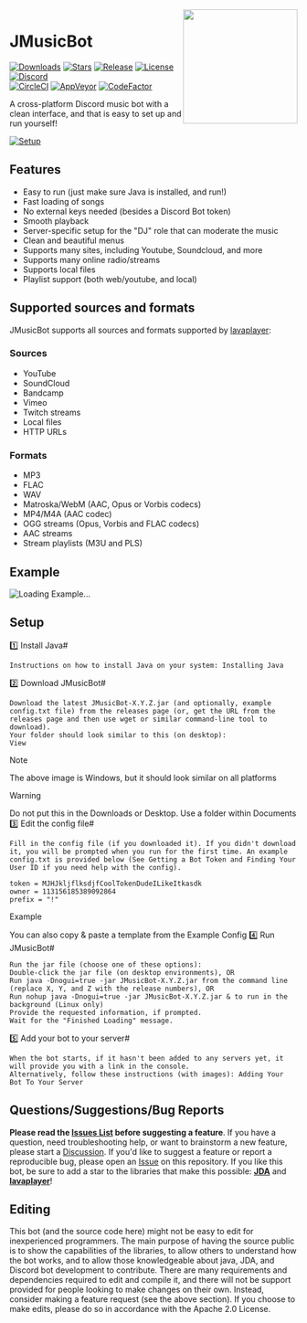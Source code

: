 <img align="right" src="https://i.imgur.com/zrE80HY.png" height="200" width="200">

# JMusicBot

[![Downloads](https://img.shields.io/github/downloads/1stminhcar/MusicBot/total.svg)](https://github.com/1stminhcar/MusicBot/releases/latest)
[![Stars](https://img.shields.io/github/stars/1stminhcar/MusicBot.svg)](https://github.com/1stminhcar/MusicBot/stargazers)
[![Release](https://img.shields.io/github/release/1stminhcar/MusicBot.svg)](https://github.com/1stminhcar/MusicBot/releases/latest)
[![License](https://img.shields.io/github/license/1stminhcar/MusicBot.svg)](https://github.com/1stminhcar/MusicBot/blob/master/LICENSE)
[![Discord](https://discordapp.com/api/guilds/147698382092238848/widget.png)](https://discord.gg/0p9LSGoRLu6Pet0k)<br>
[![CircleCI](https://img.shields.io/circleci/project/github/1stminhcar/MusicBot/master.svg)](https://circleci.com/gh/1stminhcar/MusicBot)
[![AppVeyor](https://ci.appveyor.com/api/projects/status/gdu6nyte5psj6xfk/branch/master?svg=true)](https://ci.appveyor.com/project/jagrosh/musicbot/branch/master)
[![CodeFactor](https://www.codefactor.io/repository/github/jagrosh/musicbot/badge)](https://www.codefactor.io/repository/github/jagrosh/musicbot)

A cross-platform Discord music bot with a clean interface, and that is easy to set up and run yourself!

[![Setup](http://i.imgur.com/VvXYp5j.png)](https://jmusicbot.com/setup)

## Features
  * Easy to run (just make sure Java is installed, and run!)
  * Fast loading of songs
  * No external keys needed (besides a Discord Bot token)
  * Smooth playback
  * Server-specific setup for the "DJ" role that can moderate the music
  * Clean and beautiful menus
  * Supports many sites, including Youtube, Soundcloud, and more
  * Supports many online radio/streams
  * Supports local files
  * Playlist support (both web/youtube, and local)

## Supported sources and formats
JMusicBot supports all sources and formats supported by [lavaplayer](https://github.com/sedmelluq/lavaplayer#supported-formats):
### Sources
  * YouTube
  * SoundCloud
  * Bandcamp
  * Vimeo
  * Twitch streams
  * Local files
  * HTTP URLs
### Formats
  * MP3
  * FLAC
  * WAV
  * Matroska/WebM (AAC, Opus or Vorbis codecs)
  * MP4/M4A (AAC codec)
  * OGG streams (Opus, Vorbis and FLAC codecs)
  * AAC streams
  * Stream playlists (M3U and PLS)

## Example
![Loading Example...](https://i.imgur.com/kVtTKvS.gif)

## Setup
1️⃣ Install Java#

    Instructions on how to install Java on your system: Installing Java

2️⃣ Download JMusicBot#

    Download the latest JMusicBot-X.Y.Z.jar (and optionally, example config.txt file) from the releases page (or, get the URL from the releases page and then use wget or similar command-line tool to download).
    Your folder should look similar to this (on desktop):
    View

Note

The above image is Windows, but it should look similar on all platforms

Warning

Do not put this in the Downloads or Desktop. Use a folder within Documents
3️⃣ Edit the config file#

    Fill in the config file (if you downloaded it). If you didn't download it, you will be prompted when you run for the first time. An example config.txt is provided below (See Getting a Bot Token and Finding Your User ID if you need help with the config).

    token = MJHJkljflksdjfCoolTokenDudeILikeItkasdk
    owner = 113156185389092864
    prefix = "!"

Example

You can also copy & paste a template from the Example Config
4️⃣ Run JMusicBot#

    Run the jar file (choose one of these options):
    Double-click the jar file (on desktop environments), OR
    Run java -Dnogui=true -jar JMusicBot-X.Y.Z.jar from the command line (replace X, Y, and Z with the release numbers), OR
    Run nohup java -Dnogui=true -jar JMusicBot-X.Y.Z.jar & to run in the background (Linux only)
    Provide the requested information, if prompted.
    Wait for the "Finished Loading" message.

5️⃣ Add your bot to your server#

    When the bot starts, if it hasn't been added to any servers yet, it will provide you with a link in the console.
    Alternatively, follow these instructions (with images): Adding Your Bot To Your Server


## Questions/Suggestions/Bug Reports
**Please read the [Issues List](https://github.com/1stminhcar/MusicBot/issues) before suggesting a feature**. If you have a question, need troubleshooting help, or want to brainstorm a new feature, please start a [Discussion](https://github.com/1stminhcar/MusicBot/discussions). If you'd like to suggest a feature or report a reproducible bug, please open an [Issue](https://github.com/1stminhcar/MusicBot/issues) on this repository. If you like this bot, be sure to add a star to the libraries that make this possible: [**JDA**](https://github.com/DV8FromTheWorld/JDA) and [**lavaplayer**](https://github.com/sedmelluq/lavaplayer)!

## Editing
This bot (and the source code here) might not be easy to edit for inexperienced programmers. The main purpose of having the source public is to show the capabilities of the libraries, to allow others to understand how the bot works, and to allow those knowledgeable about java, JDA, and Discord bot development to contribute. There are many requirements and dependencies required to edit and compile it, and there will not be support provided for people looking to make changes on their own. Instead, consider making a feature request (see the above section). If you choose to make edits, please do so in accordance with the Apache 2.0 License.

